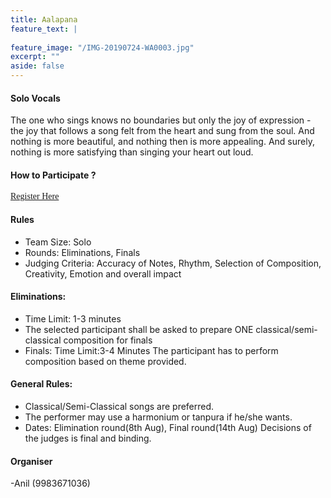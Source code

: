 ```yaml
---
title: Aalapana
feature_text: |
  
feature_image: "/IMG-20190724-WA0003.jpg"
excerpt: ""
aside: false
---
```

#### Solo Vocals
The one who sings knows no boundaries but only the joy of expression - the joy that follows a song felt from the heart and sung from the soul. And nothing is more beautiful, and nothing then is more appealing. And surely, nothing is more satisfying than singing your heart out loud.

#### How to Participate ?
[<span style="font-family:Papyrus; font-size:1em;">Register Here</span>](https://forms.gle/KdcxcBhTjBirV6pH8 "Event Registration link") 

#### Rules
* Team Size: Solo
* Rounds: Eliminations, Finals
* Judging Criteria: Accuracy of Notes, Rhythm, Selection of Composition, Creativity, Emotion and overall impact


#### Eliminations:
* Time Limit: 1-3 minutes
* The selected participant shall be asked to prepare ONE classical/semi-classical composition for finals
* Finals:
    Time Limit:3-4 Minutes The participant has to perform composition based on theme provided. 

#### General Rules:
* Classical/Semi-Classical songs are preferred.
* The performer may use a harmonium or tanpura if he/she wants.
* Dates: Elimination round(8th Aug), Final round(14th Aug)
Decisions of the judges is final and binding.

#### Organiser
-Anil (9983671036)

```

